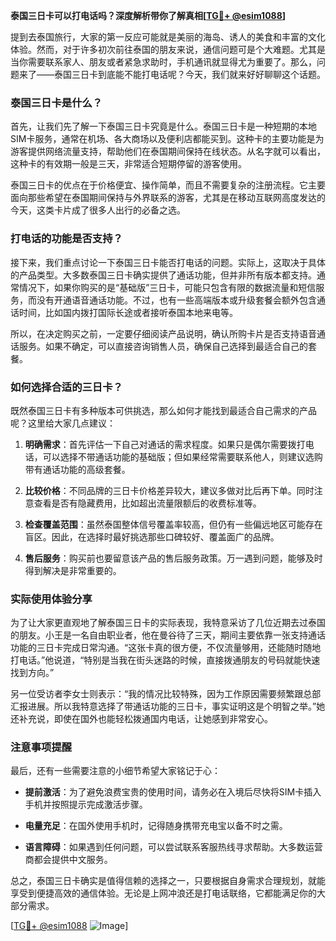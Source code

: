 **泰国三日卡可以打电话吗？深度解析带你了解真相[[TG💪+ @esim1088](https://t.me/s/esim1088)]**

提到去泰国旅行，大家的第一反应可能就是美丽的海岛、诱人的美食和丰富的文化体验。然而，对于许多初次前往泰国的朋友来说，通信问题可是个大难题。尤其是当你需要联系家人、朋友或者紧急求助时，手机通讯就显得尤为重要了。那么，问题来了——泰国三日卡到底能不能打电话呢？今天，我们就来好好聊聊这个话题。

### 泰国三日卡是什么？

首先，让我们先了解一下泰国三日卡究竟是什么。泰国三日卡是一种短期的本地SIM卡服务，通常在机场、各大商场以及便利店都能买到。这种卡的主要功能是为游客提供网络流量支持，帮助他们在泰国期间保持在线状态。从名字就可以看出，这种卡的有效期一般是三天，非常适合短期停留的游客使用。

泰国三日卡的优点在于价格便宜、操作简单，而且不需要复杂的注册流程。它主要面向那些希望在泰国期间保持与外界联系的游客，尤其是在移动互联网高度发达的今天，这类卡片成了很多人出行的必备之选。

### 打电话的功能是否支持？

接下来，我们重点讨论一下泰国三日卡能否打电话的问题。实际上，这取决于具体的产品类型。大多数泰国三日卡确实提供了通话功能，但并非所有版本都支持。通常情况下，如果你购买的是“基础版”三日卡，可能只包含有限的数据流量和短信服务，而没有开通语音通话功能。不过，也有一些高端版本或升级套餐会额外包含通话时间，比如国内拨打国际长途或者接听泰国本地来电等。

所以，在决定购买之前，一定要仔细阅读产品说明，确认所购卡片是否支持语音通话服务。如果不确定，可以直接咨询销售人员，确保自己选择到最适合自己的套餐。

### 如何选择合适的三日卡？

既然泰国三日卡有多种版本可供挑选，那么如何才能找到最适合自己需求的产品呢？这里给大家几点建议：

1. **明确需求**：首先评估一下自己对通话的需求程度。如果只是偶尔需要拨打电话，可以选择不带通话功能的基础版；但如果经常需要联系他人，则建议选购带有通话功能的高级套餐。
   
2. **比较价格**：不同品牌的三日卡价格差异较大，建议多做对比后再下单。同时注意查看是否有隐藏费用，比如超出流量限额后的收费标准等。

3. **检查覆盖范围**：虽然泰国整体信号覆盖率较高，但仍有一些偏远地区可能存在盲区。因此，在选择时最好挑选那些口碑较好、覆盖面广的品牌。

4. **售后服务**：购买前也要留意该产品的售后服务政策。万一遇到问题，能够及时得到解决是非常重要的。

### 实际使用体验分享

为了让大家更直观地了解泰国三日卡的实际表现，我特意采访了几位近期去过泰国的朋友。小王是一名自由职业者，他在曼谷待了三天，期间主要依靠一张支持通话功能的三日卡完成日常沟通。“这张卡真的很方便，不仅流量够用，还能随时随地打电话。”他说道，“特别是当我在街头迷路的时候，直接拨通朋友的号码就能快速找到方向。”

另一位受访者李女士则表示：“我的情况比较特殊，因为工作原因需要频繁跟总部汇报进展。所以我特意选择了带通话功能的三日卡，事实证明这是个明智之举。”她还补充说，即使在国外也能轻松拨通国内电话，让她感到非常安心。

### 注意事项提醒

最后，还有一些需要注意的小细节希望大家铭记于心：

- **提前激活**：为了避免浪费宝贵的使用时间，请务必在入境后尽快将SIM卡插入手机并按照提示完成激活步骤。
  
- **电量充足**：在国外使用手机时，记得随身携带充电宝以备不时之需。

- **语言障碍**：如果遇到任何问题，可以尝试联系客服热线寻求帮助。大多数运营商都会提供中文服务。

总之，泰国三日卡确实是值得信赖的选择之一，只要根据自身需求合理规划，就能享受到便捷高效的通信体验。无论是上网冲浪还是打电话联络，它都能满足你的大部分需求。

[[TG💪+ @esim1088](https://t.me/s/esim1088) ![Image](https://i.postimg.cc/4NQfJmqS/Snipaste-2025-05-13-00-14-12.png)]